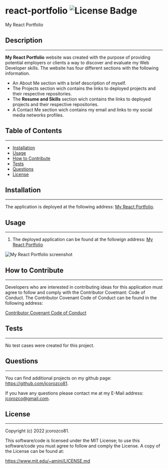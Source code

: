 # react-portfolio ![License Badge](https://img.shields.io/badge/License-MIT%20License-blue)
My React Portfolio

  
## Description
***

**My React Portfolio** website was created with the purpose of providing potential employers or clients a way to discover and evaluate my Web Developer skills. The website has four different sections with the following information.

- An About Me section with a brief description of myself.
- The Projects section wich contains the links to deployed projects and their respective repositories.
- The **Resume and Skills** section wich contains the links to deployed projects and their respective repositories.
- A Contact Me section wich contains my email and links to my social media networks profiles.


## Table of Contents
***  

- [Installation](#installation)
- [Usage](#usage)
- [How to Contribute](#How)
- [Tests](#Tests)
- [Questions](#Questions)
- [License](#license)

  
  
## Installation
***

The application is deployed at the following address: [My React Portfolio](https://juan-orozco-portfolio.herokuapp.com/).



## Usage
***
   
1. The deployed application can be found at the followign address: [My React Portfolio](https://juan-orozco-portfolio.herokuapp.com/)
  
 ![My React Portfolio screenshot](./src/assets/images/react-portfolio-screenshot.PNG)
 

## How to Contribute
***

  Developers who are interested in contributing ideas for this application must agree to follow and comply with the Contributor Covetnant: Code of Conduct. The Contributor Covenant Code of Conduct can be found in the following address:

  [Contributor Covenant Code of Conduct](https://www.contributor-covenant.org/version/2/0/code_of_conduct/code_of_conduct.md/)



## Tests
***
  No test cases were created for this project.



## Questions
***
  
  You can find additional projects on my github page: https://github.com/jcorozco81.

  If you have any questions please contact me at my E-Mail address: jcorozco@gmail.com.



## License
***

Copyright (c) 2022 jcorozco81.



This software/code is licensed under the MIT License; to use this software/code you must agree to follow and comply the License. A copy of the License can be found at:

https://www.mit.edu/~amini/LICENSE.md